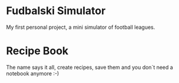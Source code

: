 # Fudbalski Simulator
My first personal project, a mini simulator of football leagues. 
# Recipe Book
The name says it all, create recipes, save them and you don`t need a notebook anymore :-)
